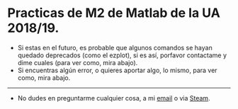 # Practicas de M2 de Matlab de la UA 2018/19.

- Si estas en el futuro, es probable que algunos comandos se hayan quedado deprecados (como el ezplot), si es así, porfavor contactame y dime cuales (para ver como, mira abajo).
- Si encuentras algún error, o quieres aportar algo, lo mismo, para ver como, mira abajo.
---------------------
- No dudes en preguntarme cualquier cosa, a mi [email](mailto:frenzoid@protonmail.com) o via [Steam](https://steamcommunity.com/id/MrFren/).
